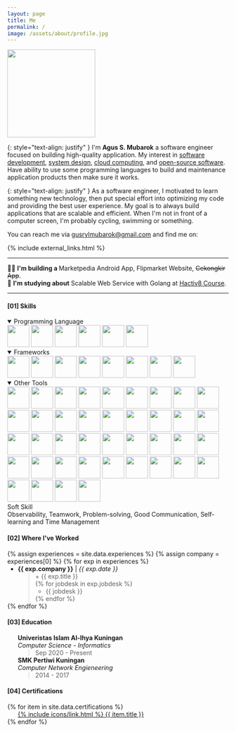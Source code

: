 ```yaml
---
layout: page
title: Me
permalink: /
image: /assets/about/profile.jpg
---
```


<div>
    <img src="{{ site.baseurl }}/assets/about/profile.jpg" onmouseover="this.src='{{ site.baseurl }}/assets/about/profiles.jpg'" onmouseout="this.src='{{ site.baseurl }}/assets/about/profile.jpg'" class="rounded" width="200" height="200">
</div>

<!-- Intro -->

{: style="text-align: justify" }
I'm <b>Agus S. Mubarok</b> a software engineer focused on building high-quality application. My interest in [software development](/), [system design](/), [cloud computing](/), and [open-source software](/). Have ability to use some programming languages to build and maintenance application products then make sure it works.

{: style="text-align: justify" }
As a software engineer, I motivated to learn something new technology, then put special effort into optimizing my code and providing the best user experience. My goal is to always build applications that are scalable and efficient. When I'm not in front of a computer screen, I'm probably cycling, swimming or something.

You can reach me via <a href="{{ site.links.email }}">gusrylmubarok@gmail.com</a> and find me on:

{% include external_links.html %}

<hr>
<div>
    👨‍💻 <b>I'm building a </b> Marketpedia Android App, Flipmarket Website, <del>Cekongkir App</del>. <br>
    📙 <b>I'm studying about</b> Scalable Web Service with Golang at <a href="https://www.hacktiv8.com/scalable-web-services-with-golang" target="_blank">Hactiv8 Course</a>.
</div>
<hr>

<!-- Skill Set -->
<h4><a>[01]</a> Skills</h4>

<details open>
<summary>Programming Language</summary>
<div class="app-icons">
    <img src="{{ site.baseurl }}/assets/about/kotlin.svg" width="50" height="50">
    <img src="{{ site.baseurl }}/assets/about/dart.svg" width="50" height="50">
    <img src="{{ site.baseurl }}/assets/about/java.svg" width="50" height="50">
    <img src="{{ site.baseurl }}/assets/about/go.svg" width="50" height="50">
    <img src="{{ site.baseurl }}/assets/about/php.svg" width="50" height="50">
    <img src="{{ site.baseurl }}/assets/about/javascript.svg" width="50" height="50">
</div>
</details>

<details open>
<summary>Frameworks</summary>
<div class="app-icons">
    <img src="{{ site.baseurl }}/assets/about/android.svg" width="50" height="50">
    <img src="{{ site.baseurl }}/assets/about/flutter.svg" width="50" height="50">
    <img src="{{ site.baseurl }}/assets/about/spring.svg" width="50" height="50">
    <img src="{{ site.baseurl }}/assets/about/laravel.svg" width="50" height="50">
    <img src="{{ site.baseurl }}/assets/about/express.svg" width="50" height="50">
    <img src="{{ site.baseurl }}/assets/about/bootstrap.svg" width="50" height="50">
    <img src="{{ site.baseurl }}/assets/about/materialdesign.svg" width="50" height="50">
    <img src="{{ site.baseurl }}/assets/about/jekyll.svg" width="50" height="50">
</div>
</details>

<details open>
<summary>Other Tools</summary>
<div class="app-icons">
    <img src="{{ site.baseurl }}/assets/about/linux.svg" width="50" height="50">
    <img src="{{ site.baseurl }}/assets/about/windows11.svg" width="50" height="50">
    <img src="{{ site.baseurl }}/assets/about/androidstudio.svg" width="50" height="50">
    <img src="{{ site.baseurl }}/assets/about/visualstudiocode.svg" width="50" height="50">
    <img src="{{ site.baseurl }}/assets/about/intellijidea.svg" width="50" height="50">
    <img src="{{ site.baseurl }}/assets/about/git.svg" width="50" height="50">
    <img src="{{ site.baseurl }}/assets/about/gnubash.svg" width="50" height="50">
    <img src="{{ site.baseurl }}/assets/about/androidauto.svg" width="50" height="50">
    <img src="{{ site.baseurl }}/assets/about/googlecloud.svg" width="50" height="50">
    <img src="{{ site.baseurl }}/assets/about/googleplay.svg" width="50" height="50">
    <img src="{{ site.baseurl }}/assets/about/jetpackcompose.svg" width="50" height="50">
    <img src="{{ site.baseurl }}/assets/about/gradle.svg" width="50" height="50">
    <img src="{{ site.baseurl }}/assets/about/apachemaven.svg" width="50" height="50">
    <img src="{{ site.baseurl }}/assets/about/composer.svg" width="50" height="50">
    <img src="{{ site.baseurl }}/assets/about/nodedotjs.svg" width="50" height="50">
    <img src="{{ site.baseurl }}/assets/about/npm.svg" width="50" height="50">
    <img src="{{ site.baseurl }}/assets/about/flyway.svg" width="50" height="50">
    <img src="{{ site.baseurl }}/assets/about/hibernate.svg" width="50" height="50">
    <img src="{{ site.baseurl }}/assets/about/oracle.svg" width="50" height="50">    
    <img src="{{ site.baseurl }}/assets/about/postgresql.svg" width="50" height="50">
    <img src="{{ site.baseurl }}/assets/about/mariadb.svg" width="50" height="50">
    <img src="{{ site.baseurl }}/assets/about/mongodb.svg" width="50" height="50">
    <img src="{{ site.baseurl }}/assets/about/redis.svg" width="50" height="50">
    <img src="{{ site.baseurl }}/assets/about/apachekafka.svg" width="50" height="50">
    <img src="{{ site.baseurl }}/assets/about/rabbitmq.svg" width="50" height="50">
    <img src="{{ site.baseurl }}/assets/about/elasticsearch.svg" width="50" height="50">
    <img src="{{ site.baseurl }}/assets/about/virtualbox.svg" width="50" height="50">
    <img src="{{ site.baseurl }}/assets/about/docker.svg" width="50" height="50">
    <img src="{{ site.baseurl }}/assets/about/kubernetes.svg" width="50" height="50">  
    <img src="{{ site.baseurl }}/assets/about/amazonaws.svg" width="50" height="50">
    <img src="{{ site.baseurl }}/assets/about/apache.svg" width="50" height="50">
    <img src="{{ site.baseurl }}/assets/about/nginx.svg" width="50" height="50">
    <img src="{{ site.baseurl }}/assets/about/ngrok.svg" width="50" height="50">
    <img src="{{ site.baseurl }}/assets/about/json.svg" width="50" height="50">
    <img src="{{ site.baseurl }}/assets/about/graphql.svg" width="50" height="50">
    <img src="{{ site.baseurl }}/assets/about/junit5.svg" width="50" height="50">
    <img src="{{ site.baseurl }}/assets/about/postman.svg" width="50" height="50">
    <img src="{{ site.baseurl }}/assets/about/sonarqube.svg" width="50" height="50">
    <img src="{{ site.baseurl }}/assets/about/circleci.svg" width="50" height="50">
    <img src="{{ site.baseurl }}/assets/about/swagger.svg" width="50" height="50">    
</div>
</details>

<detailsn open>
<summary>Soft Skill</summary>
<div class="app-icons">
    <span>
    Observability, Teamwork, Problem-solving, Good Communication, Self-learning and Time Management
    </span>
</div>
</details>

<!-- Experiences -->
<h4><a>[02]</a> Where I've Worked</h4>
{% assign experiences = site.data.experiences %}
{% assign company = experiences[0] %}
{% for exp in experiences %}
<ul style="margin-top:0;margin-bottom:0;">
  <li><b>{{ exp.company }}</b> | <i>{{ exp.date }}</i>
    <blockquote style="margin-top:0;margin-bottom:0;">
        <p style="margin-top:0;margin-bottom:0;">+ {{ exp.title }}</p>
    {% for jobdesk in exp.jobdesk %}
    <ul style="margin-top:0;margin-bottom:0;">
      <li>{{ jobdesk }}</li>
    </ul>
    {% endfor %}
    </blockquote>
  </li>
</ul>
{% endfor %}

<!-- Education -->
<h4><a>[03]</a> Education</h4>
<ul style="list-style:none;">
    <li>
        <b>Univeristas Islam Al-Ihya Kuningan</b> <br> 
        <i>Computer Science - Informatics</i>
        <blockquote style="margin-top:0;margin-bottom:0;">
            <p style="margin-top:0;margin-bottom:0;">Sep 2020 - Present</p>
        </blockquote>
    </li>
    <li>
        <b>SMK Pertiwi Kuningan</b> <br> 
        <i>Computer Network Engieneering</i> 
        <blockquote style="margin-top:0;margin-bottom:0;">
            <p style="margin-top:0;margin-bottom:0;">2014 - 2017</p>
        </blockquote>
    </li>
</ul>

<!-- Certifications -->
<h4><a>[04]</a> Certifications</h4>
{% for item in site.data.certifications %}
<ul style="list-style:none; margin-top:0;margin-bottom:0;">
    <li><a href="{{ item.url }}" style="list-style: none; margin-left: 0; margin-top:0;margin-bottom:0;" target="_blank">{% include icons/link.html %} {{ item.title }}</a></li>
</ul>
{% endfor %}

